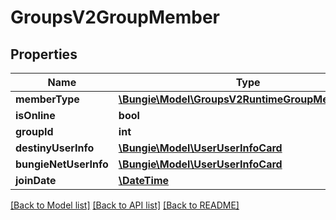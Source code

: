 # GroupsV2GroupMember

## Properties
Name | Type | Description | Notes
------------ | ------------- | ------------- | -------------
**memberType** | [**\Bungie\Model\GroupsV2RuntimeGroupMemberType**](GroupsV2RuntimeGroupMemberType.md) |  | [optional] 
**isOnline** | **bool** |  | [optional] 
**groupId** | **int** |  | [optional] 
**destinyUserInfo** | [**\Bungie\Model\UserUserInfoCard**](UserUserInfoCard.md) |  | [optional] 
**bungieNetUserInfo** | [**\Bungie\Model\UserUserInfoCard**](UserUserInfoCard.md) |  | [optional] 
**joinDate** | [**\DateTime**](\DateTime.md) |  | [optional] 

[[Back to Model list]](../README.md#documentation-for-models) [[Back to API list]](../README.md#documentation-for-api-endpoints) [[Back to README]](../README.md)


